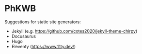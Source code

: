 # PhKWB

Suggestions for static site generators:

- Jekyll (e.g. https://github.com/cotes2020/jekyll-theme-chirpy)
- Docusaurus
- Hugo
- Eleventy (https://www.11ty.dev/)
